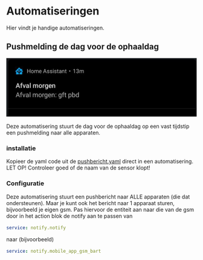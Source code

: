# Automatiseringen

Hier vindt je handige automatiseringen.

## Pushmelding de dag voor de ophaaldag

![alt text](https://github.com/bafplus/HA-afvalinfo-card/blob/main/screenshots/pushbericht.jpg)

Deze automatisering stuurt de dag voor de ophaaldag op een vast tijdstip een pushmelding naar alle apparaten.
### installatie
Kopieer de yaml code uit de [pushbericht.yaml](../automatiseringen/pushbericht.yaml) direct in een automatisering. LET OP! Controleer goed of de naam van de sensor klopt!
### Configuratie
Deze automatisering stuurt een pushbericht naar ALLE apparaten (die dat ondersteunen). Maar je kunt ook het bericht naar 1 apparaat sturen, bijvoorbeeld je eigen gsm. Pas hiervoor de entiteit aan naar die van de gsm door in het action blok de notify aan te passen van
```yaml
service: notify.notify
```
naar (bijvoorbeeld)
```yaml
service: notify.mobile_app_gsm_bart
```
